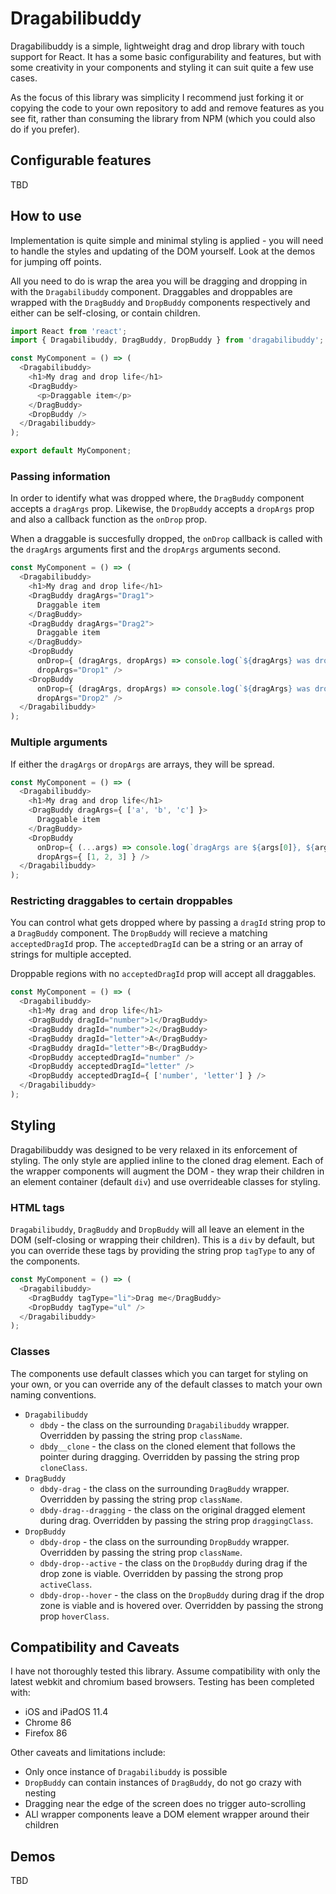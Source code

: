 # Dragabilibuddy

Dragabilibuddy is a simple, lightweight drag and drop library with touch support for React. It has a some basic configurability and features, but with some creativity in your components and styling it can suit quite a few use cases.

As the focus of this library was simplicity I recommend just forking it or copying the code to your own repository to add and remove features as you see fit, rather than consuming the library from NPM (which you could also do if you prefer).

## Configurable features

TBD

## How to use

Implementation is quite simple and minimal styling is applied - you will need to handle the styles and updating of the DOM yourself. Look at the demos for jumping off points.

All you need to do is wrap the area you will be dragging and dropping in with the `Dragabilibuddy` component. Draggables and droppables are wrapped with the `DragBuddy` and `DropBuddy` components respectively and either can be self-closing, or contain children.

```javascript
import React from 'react';
import { Dragabilibuddy, DragBuddy, DropBuddy } from 'dragabilibuddy';

const MyComponent = () => (
  <Dragabilibuddy>
    <h1>My drag and drop life</h1>
    <DragBuddy>
      <p>Draggable item</p>
    </DragBuddy>
    <DropBuddy />
  </Dragabilibuddy>
);

export default MyComponent;
```

### Passing information

In order to identify what was dropped where, the `DragBuddy` component accepts a `dragArgs` prop. Likewise, the `DropBuddy` accepts a `dropArgs` prop and also a callback function as the `onDrop` prop.

When a draggable is succesfully dropped, the `onDrop` callback is called with the `dragArgs` arguments first and the `dropArgs` arguments second.

```javascript
const MyComponent = () => (
  <Dragabilibuddy>
    <h1>My drag and drop life</h1>
    <DragBuddy dragArgs="Drag1">
      Draggable item
    </DragBuddy>
    <DragBuddy dragArgs="Drag2">
      Draggable item
    </DragBuddy>
    <DropBuddy
      onDrop={ (dragArgs, dropArgs) => console.log(`${dragArgs} was dropped onto ${dropArgs}`) }
      dropArgs="Drop1" />
    <DropBuddy
      onDrop={ (dragArgs, dropArgs) => console.log(`${dragArgs} was dropped onto ${dropArgs}`) }
      dropArgs="Drop2" />
  </Dragabilibuddy>
);
```

### Multiple arguments

If either the `dragArgs` or `dropArgs` are arrays, they will be spread.

```javascript
const MyComponent = () => (
  <Dragabilibuddy>
    <h1>My drag and drop life</h1>
    <DragBuddy dragArgs={ ['a', 'b', 'c'] }>
      Draggable item
    </DragBuddy>
    <DropBuddy
      onDrop={ (...args) => console.log(`dragArgs are ${args[0]}, ${args[1]}, ${args[2]}, dropArgs are ${args[3]}, ${args[4]}, ${args[5]}.`) }
      dropArgs={ [1, 2, 3] } />
  </Dragabilibuddy>
);
```

### Restricting draggables to certain droppables

You can control what gets dropped where by passing a `dragId` string prop to a `DragBuddy` component. The `DropBuddy` will recieve a matching `acceptedDragId` prop. The `acceptedDragId` can be a string or an array of strings for multiple accepted.

Droppable regions with no `acceptedDragId` prop will accept all draggables.

```javascript
const MyComponent = () => (
  <Dragabilibuddy>
    <h1>My drag and drop life</h1>
    <DragBuddy dragId="number">1</DragBuddy>
    <DragBuddy dragId="number">2</DragBuddy>
    <DragBuddy dragId="letter">A</DragBuddy>
    <DragBuddy dragId="letter">B</DragBuddy>
    <DropBuddy acceptedDragId="number" />
    <DropBuddy acceptedDragId="letter" />
    <DropBuddy acceptedDragId={ ['number', 'letter'] } />
  </Dragabilibuddy>
);
```

## Styling

Dragabilibuddy was designed to be very relaxed in its enforcement of styling. The only style are applied inline to the cloned drag element. Each of the wrapper components will augment the DOM - they wrap their children in an element container (default `div`) and use overrideable classes for styling.

### HTML tags

`Dragabilibuddy`, `DragBuddy` and `DropBuddy` will all leave an element in the DOM (self-closing or wrapping their children). This is a `div` by default, but you can override these tags by providing the string prop `tagType` to any of the components.

```javascript
const MyComponent = () => (
  <Dragabilibuddy>
    <DragBuddy tagType="li">Drag me</DragBuddy>
    <DropBuddy tagType="ul" />
  </Dragabilibuddy>
);
```

### Classes

The components use default classes which you can target for styling on your own, or you can override any of the default classes to match your own naming conventions.

- `Dragabilibuddy`
  - `dbdy` - the class on the surrounding `Dragabilibuddy` wrapper. Overridden by passing the string prop `className`.
  - `dbdy__clone` - the class on the cloned element that follows the pointer during dragging. Overridden by passing the string prop `cloneClass`.
- `DragBuddy`
  - `dbdy-drag` - the class on the surrounding `DragBuddy` wrapper. Overridden by passing the string prop `className`.
  - `dbdy-drag--dragging` - the class on the original dragged element during drag. Overridden by passing the string prop `draggingClass`.
- `DropBuddy`
  - `dbdy-drop` - the class on the surrounding `DropBuddy` wrapper. Overridden by passing the string prop `className`.
  - `dbdy-drop--active` - the class on the `DropBuddy` during drag if the drop zone is viable. Overridden by passing the strong prop `activeClass`.
  - `dbdy-drop--hover` - the class on the `DropBuddy` during drag if the drop zone is viable and is hovered over. Overridden by passing the strong prop `hoverClass`.

## Compatibility and Caveats

I have not thoroughly tested this library. Assume compatibility with only the latest webkit and chromium based browsers. Testing has been completed with:

- iOS and iPadOS 11.4
- Chrome 86
- Firefox 86

Other caveats and limitations include:

- Only once instance of `Dragabilibuddy` is possible
- `DropBuddy` can contain instances of `DragBuddy`, do not go crazy with nesting
- Dragging near the edge of the screen does no trigger auto-scrolling
- ALl wrapper components leave a DOM element wrapper around their children

## Demos

TBD
